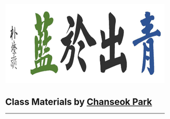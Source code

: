 <img src="https://github.com/AppliedStat/AppliedStat.github.io/blob/ba4d80f83059affebe4db93d48d75f08117ee82a/images/cheongchul.png" alt
="靑出於藍" style="height:250px;"/>
# Class Materials by  [Chanseok Park](https://appliedstat.github.io)

---
